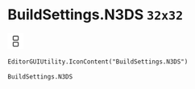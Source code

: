 # BuildSettings.N3DS `32x32`
<img src="/img/BuildSettings.N3DS.png" width=32 height=32>

``` CSharp
EditorGUIUtility.IconContent("BuildSettings.N3DS")
```
```
BuildSettings.N3DS
```
